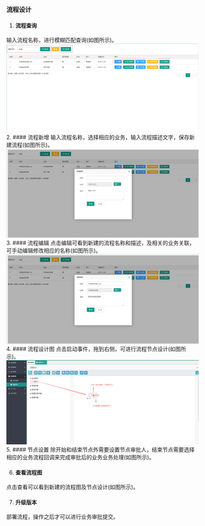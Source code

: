 ### 流程设计
1. #### 流程查询
输入流程名称，进行模糊匹配查询(如图所示)。
![](/assets/流程列表图.png)
2. #### 流程新增
输入流程名称，选择相应的业务，输入流程描述文字，保存新建流程(如图所示)。
![](/assets/流程新建图.png)
3. #### 流程编辑
点击编辑可看到新建的流程名称和描述，及相关的业务关联，可手动编辑修改相应的名称(如图所示)。
![](/assets/流程名称编辑图.png)
4. #### 流程设计图
点击启动事件，拖到右侧，可进行流程节点设计(如图所示)。
![](/assets/QQ截图20181204171038.png)
5. #### 节点设置
除开始和结束节点外需要设置节点审批人，结束节点需要选择相应的业务流程回调来完成审批后的业务业务处理(如图所示)。

6. #### 查看流程图
点击查看可以看到新建的流程图及节点设计(如图所示)。

7. #### 升级版本
部署流程，操作之后才可以进行业务审批提交。